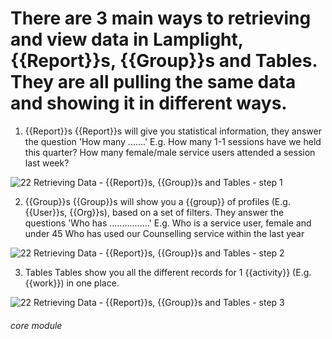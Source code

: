# There are 3 main ways to retrieving and view data in Lamplight, {{Report}}s, {{Group}}s and Tables. They are all pulling the same data and showing it in different ways.


1. {{Report}}s
{{Report}}s will give you statistical information, they answer the question &#039;How many .......&#039;
E.g. How many 1-1 sessions have we held this quarter?
How many female/male service users attended a session last week?

![22 Retrieving Data - {{Report}}s, {{Group}}s and Tables - step 1](22_Retrieving_Data_-_Reports,_Lists_and_Tables_im_1.png)

2. {{Group}}s
{{Group}}s will show you a {{group}} of profiles (E.g. {{User}}s, {{Org}}s), based on a set of filters. They answer the questions &#039;Who has ................&#039;
E.g. Who is a service user, female and under 45
Who has used our Counselling service within the last year

![22 Retrieving Data - {{Report}}s, {{Group}}s and Tables - step 2](22_Retrieving_Data_-_Reports,_Lists_and_Tables_im_2.png)

3. Tables
Tables show you all the different records for 1 {{activity}} (E.g. {{work}}) in one place.

![22 Retrieving Data - {{Report}}s, {{Group}}s and Tables - step 3](22_Retrieving_Data_-_Reports,_Lists_and_Tables_im_3.png)


###### core module